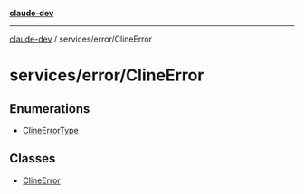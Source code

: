 [**claude-dev**](../../../README.md)

***

[claude-dev](../../../README.md) / services/error/ClineError

# services/error/ClineError

## Enumerations

- [ClineErrorType](enumerations/ClineErrorType.md)

## Classes

- [ClineError](classes/ClineError.md)

